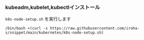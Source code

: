 ### kubeadm,kubelet,kubectlインストール
`k8s-node-setup.sh` を実行します
```shell
/bin/bash <(curl -s https://raw.githubusercontent.com/iroha-s/snippet/main/kubernetes/k8s-node-setup.sh)
```